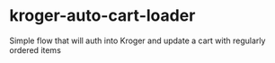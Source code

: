 # kroger-auto-cart-loader
Simple flow that will auth into Kroger and update a cart with regularly ordered items
